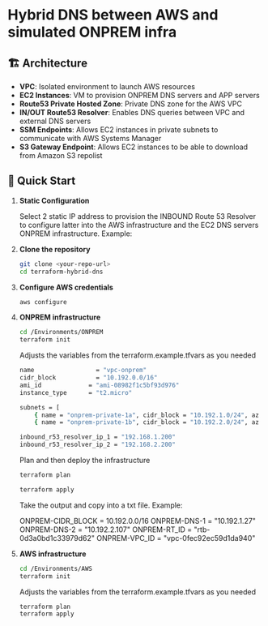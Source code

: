 # Hybrid DNS between AWS and simulated ONPREM infra

## 🏗️ Architecture

- **VPC**: Isolated environment to launch AWS resources
- **EC2 Instances**: VM to provision ONPREM DNS servers and APP servers
- **Route53 Private Hosted Zone**: Private DNS zone for the AWS VPC
- **IN/OUT Route53 Resolver**: Enables DNS queries between VPC and external DNS servers
- **SSM Endpoints**: Allows EC2 instances in private subnets to communicate with AWS Systems Manager
- **S3 Gateway Endpoint**: Allows EC2 instances to be able  to download from Amazon S3 repolist

## 🚀 Quick Start

1. **Static Configuration**

    Select 2 static IP address to provision the INBOUND Route 53 Resolver to configure latter into the AWS infrastructure
    and the EC2 DNS servers ONPREM infrastructure. Example:
  
2. **Clone the repository**

   ```bash
   git clone <your-repo-url>
   cd terraform-hybrid-dns
   ```
3. **Configure AWS credentials**

   ```bash
   aws configure
   ```

4. **ONPREM infrastructure**

   ```bash
   cd /Environments/ONPREM
   terraform init
   ```
   Adjusts the variables from the terraform.example.tfvars as you needed

    ```bash
    name                 = "vpc-onprem"
    cidr_block           = "10.192.0.0/16"
    ami_id             = "ami-08982f1c5bf93d976"
    instance_type      = "t2.micro"

    subnets = [
        { name = "onprem-private-1a", cidr_block = "10.192.1.0/24", az = "us-east-1a" },
        { name = "onprem-private-1b", cidr_block = "10.192.2.0/24", az = "us-east-1b" }]

    inbound_r53_resolver_ip_1 = "192.168.1.200"
    inbound_r53_resolver_ip_2 = "192.168.2.200"
   ```
    Plan and then deploy the infrastructure

   ```bash
   terraform plan
   ```

   ```bash
   terraform apply
   ```

   Take the output and copy into a txt file. Example:
 
    ONPREM-CIDR_BLOCK = 10.192.0.0/16
    ONPREM-DNS-1 = "10.192.1.27"
    ONPREM-DNS-2 = "10.192.2.107"
    ONPREM-RT_ID = "rtb-0d3a0bd1c33979d62"
    ONPREM-VPC_ID = "vpc-0fec92ec59d1da940"

5. **AWS infrastructure**

   ```bash
   cd /Environments/AWS
   terraform init
   ```
    Adjusts the variables from the terraform.example.tfvars as you needed

   ```bash
   terraform plan 
   terraform apply
   ```